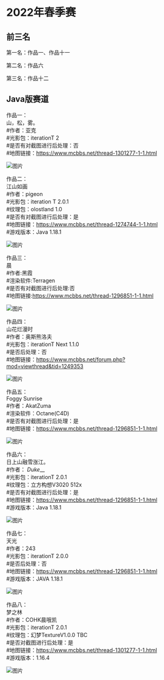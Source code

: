 # 2022年春季赛

## 前三名

第一名：作品一、作品十一

第二名：作品六

第三名：作品十二


## Java版赛道

作品一：  
山，松，雾。  
#作者：亚克   
#光影包：iterationT 2   
#是否有对截图进行后处理：否   
#地图链接：https://www.mcbbs.net/thread-1301277-1-1.html    

![图片](1.jpg)

作品二：  
江山如画  
#作者：pigeon  
#光影包：iteration T 2.0.1  
#纹理包：olostland 1.0   
#是否有对截图进行后处理：是  
#地图链接：https://www.mcbbs.net/thread-1274744-1-1.html  
#游戏版本：Java 1.18.1

![图片](2.jpg)

作品三：  
晨  
#作者:黑霞  
#渲染软件:Terragen   
#是否有对截图进行后处理:否   
#地图链接:https://www.mcbbs.net/thread-1296851-1-1.html

![图片](3.jpg)

作品四：  
山花烂漫时  
#作者：奥斯熊洛夫  
#光影包：iterationT Next 1.1.0  
#是否后处理：否  
#地图链接：https://www.mcbbs.net/forum.php?mod=viewthread&tid=1249353

![图片](4.jpg)

作品五：  
Foggy Sunrise  
#作者：AkatZuma  
#渲染软件：Octane(C4D)  
#是否有对截图进行后处理：是  
#地图链接：https://www.mcbbs.net/thread-1296851-1-1.html     

![图片](5.jpg)

作品六：  
日上山融雪涨江。  
#作者：  _Duke___  
#光影包：iterationT 2.0.1  
#纹理包：立方构想V3020 512x  
#是否有对截图进行后处理：是  
#地图链接：https://www.mcbbs.net/thread-1296851-1-1.html  
#游戏版本：Java 1.18.1

![图片](6.jpg)

作品七：  
天光  
#作者：243  
#光影包：iterationT 2.0.0  
#是否后处理：否  
#地图链接：https://www.mcbbs.net/thread-1296851-1-1.html  
#游戏版本：JAVA 1.18.1

![图片](7.jpg)

作品八：  
梦之林  
#作者：COHK晨哦凯  
#光影包：iterationT 2.0.1  
#纹理包：幻梦TextureV1.0.0 TBC  
#是否对截图进行后处理：是  
#地图链接：https://www.mcbbs.net/thread-1301277-1-1.html  
#游戏版本：1.16.4

![图片](8.jpg)